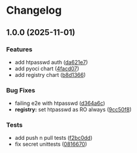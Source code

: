 # Changelog

## 1.0.0 (2025-11-01)


### Features

* add htpasswd auth ([da621e7](https://github.com/anza-labs/charts/commit/da621e7b3b9b8eda1ca5e805b6e8836f814d26ed))
* add pyoci chart ([4facd07](https://github.com/anza-labs/charts/commit/4facd07faee26a3de1378cf2028d60952d2126cc))
* add registry chart ([b8d1366](https://github.com/anza-labs/charts/commit/b8d13660ed61c55aed561b4e647232a553693ad1))


### Bug Fixes

* failing e2e with htpasswd ([d364a6c](https://github.com/anza-labs/charts/commit/d364a6cd8dbf94a79f8b699e60415e65f41f3496))
* **registry:** set htpasswd as RO always ([9cc50f8](https://github.com/anza-labs/charts/commit/9cc50f8e7559736065e56bc5d8451fa512320d22))


### Tests

* add push n pull tests ([f2bc0dd](https://github.com/anza-labs/charts/commit/f2bc0dd56abaed423a797155be749f7f7efd8951))
* fix secret unittests ([0816670](https://github.com/anza-labs/charts/commit/08166701cfeee84d5591f7eb77d06eb20ce4b93d))
